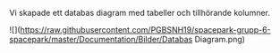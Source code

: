 Vi skapade ett databas diagram med tabeller och tillhörande kolumner.

![](https://raw.githubusercontent.com/PGBSNH19/spacepark-grupp-6-spacepark/master/Documentation/Bilder/Databas Diagram.png)
